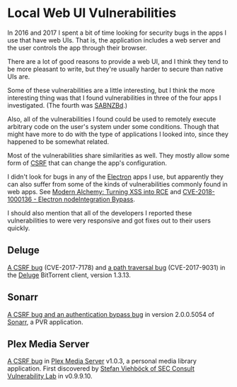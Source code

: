 # Local Web UI Vulnerabilities

In 2016 and 2017 I spent a bit of time looking for security bugs in the apps I
use that have web UIs. That is, the application includes a web server and the
user controls the app through their browser.

There are a lot of good reasons to provide a web UI, and I think they tend to be
more pleasant to write, but they're usually harder to secure than native UIs
are.

Some of these vulnerabilities are a little interesting, but I think the more
interesting thing was that I found vulnerabilities in three of the four apps I
investigated. (The fourth was [SABNZBd](https://sabnzbd.org/).)

Also, all of the vulnerabilities I found could be used to remotely execute
arbitrary code on the user's system under some conditions. Though that might
have more to do with the type of applications I looked into, since they happened
to be somewhat related.

Most of the vulnerabilities share similarities as well. They mostly allow some
form of [CSRF](https://en.wikipedia.org/wiki/Cross-site_request_forgery) that
can change the app's configuration.

I didn't look for bugs in any of the [Electron](https://electronjs.org/) apps I
use, but apparently they can also suffer from some of the kinds of
vulnerabilities commonly found in web apps. See [Modern Alchemy: Turning XSS
into RCE](https://blog.doyensec.com/2017/08/03/electron-framework-security.html)
and [CVE-2018-1000136 - Electron nodeIntegration
Bypass](https://www.trustwave.com/en-us/resources/blogs/spiderlabs-blog/cve-2018-1000136-electron-nodeintegration-bypass/).

I should also mention that all of the developers I reported these
vulnerabilities to were very responsive and got fixes out to their users
quickly.

## Deluge

[A CSRF bug](deluge-csrf/) (CVE-2017-7178) and [a path traversal
bug](deluge-path-traversal/) (CVE-2017-9031) in the
[Deluge](https://deluge-torrent.org) BitTorrent client, version 1.3.13.

## Sonarr

[A CSRF bug and an authentication bypass bug](sonarr/) in version 2.0.0.5054 of
[Sonarr](https://sonarr.tv/), a PVR application.

## Plex Media Server

[A CSRF bug](plex/plex-media-server-csrf.html) in [Plex Media
Server](https://www.plex.tv/downloads/) v1.0.3, a personal media library
application. First discovered by [Stefan Viehböck of SEC Consult Vulnerability
Lab](https://sec-consult.com/fxdata/seccons/prod/temedia/advisories_txt/20140411-0_Plex_Media_Server_Multiple_Vulnerabilities_v10.txt)
in v0.9.9.10.

